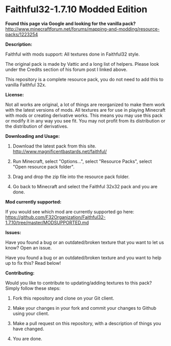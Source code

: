Faithful32-1.7.10 Modded Edition
=================

**Found this page via Google and looking for the vanilla pack?** http://www.minecraftforum.net/forums/mapping-and-modding/resource-packs/1223254

**Description:**

Faithful with mods support: All textures done in Faithful32 style.

The original pack is made by Vattic and a long list of helpers. Please look under the Credits section of his forum post I linked above.

This repository is a complete resource pack, you do not need to add this to vanilla Faithful 32x.

**License:**

Not all works are original, a lot of things are reorganized to make them work with the latest versions of mods.
All textures are for use in playing Minecraft with mods or creating derivative works.
This means you may use this pack or modify it in any way you see fit. You may not profit from its distribution or the distribution of derivatives.

**Downloading and Usage:**

1) Download the latest pack from this site. http://www.magnificentbastards.net/faithful/

2) Run Minecraft, select "Options...", select "Resource Packs", select "Open resource pack folder".

3) Drag and drop the zip file into the resource pack folder.

4) Go back to Minecraft and select the Faithful 32x32 pack and you are done.

**Mod currently supported:**

If you would see which mod are currently supported go here: https://github.com/F32Organization/Faithful32-1.7.10/tree/master/MODSUPPORTED.md

**Issues:**

Have you found a bug or an outdated/broken texture that you want to let us know? Open an issue.

Have you found a bug or an outdated/broken texture and you want to help up to fix this? Read below!

**Contributing:**

Would you like to contribute to updating/adding textures to this pack? Simply follow these steps:

1) Fork this repository and clone on your Git client.

2) Make your changes in your fork and commit your changes to Github using your client.

3) Make a pull request on this repository, with a description of things you have changed.

4) You are done.
